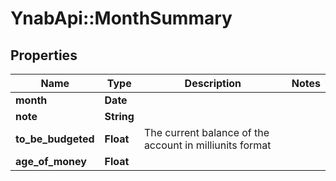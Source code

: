 # YnabApi::MonthSummary

## Properties
Name | Type | Description | Notes
------------ | ------------- | ------------- | -------------
**month** | **Date** |  | 
**note** | **String** |  | 
**to_be_budgeted** | **Float** | The current balance of the account in milliunits format | 
**age_of_money** | **Float** |  | 


